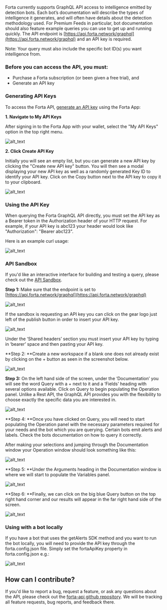 

Forta currently supports GraphQL API access to intelligence emitted by detection bots. Each bot’s documentation will describe the types of intelligence it generates, and will often have details about the detection methodology used. For Premium Feeds in particular, bot documentation should also feature example queries you can use to get up and running quickly. The API endpoint is [https://api.forta.network/graphql](https://api.forta.network/graphql) and an API key is required. 

Note: Your query must also include the specific bot ID(s) you want intelligence from. 


### **Before you can access the API, you must:**



* Purchase a Forta subscription (or been given a free trial), and
* Generate an API key


### **Generating API Keys**

To access the Forta API, [generate an API key](https://docs.forta.network/en/latest/api-keys/) using the Forta App:


**1. Navigate to My API Keys**

After signing in to the Forta App with your wallet, select the "My API Keys" option in the top right menu.


![alt_text](api-images/image2.png "image_tooltip")


**2. Click Create API Key**

Initially you will see an empty list, but you can generate a new API key by clicking the "Create new API key" button. You will then see a modal displaying your new API key as well as a randomly generated Key ID to identify your API key. Click on the Copy button next to the API key to copy it to your clipboard.



![alt_text](api-images/image10.png "image_tooltip")

### **Using the API Key**

When querying the Forta GraphQL API directly, you must set the API key as a Bearer token in the Authorization header of your HTTP request. For example, if your API key is abc123 your header would look like "Authorization": "Bearer abc123". 

Here is an example curl usage:


![alt_text](api-images/image11.png "image_tooltip")


### **API Sandbox**

If you'd like an interactive interface for building and testing a query, please check out the [API Sandbox](https://studio.apollographql.com/sandbox?document=query%20exampleQuery%20%7B%0A%20%23%20first%205%20alerts%0A%20alerts%20%7B%0A%20%20%20%20pageInfo%20%7B%0A%20%20%20%20%20%20hasNextPage%0A%20%20%20%20%20%20endCursor%20%7B%0A%20%20%20%20%20%20%20%20alertId%0A%20%20%20%20%20%20%20%20blockNumber%0A%20%20%20%20%20%20%7D%0A%20%20%20%20%7D%0A%20%20%20%20alerts%20%7B%0A%20%20%20%20%20%20createdAt%0A%20%20%20%20%20%20name%0A%20%20%20%20%20%20protocol%0A%20%20%20%20%20%20findingType%0A%20%20%20%20%20%20source%20%7B%0A%20%20%20%20%20%20%20%20transactionHash%0A%20%20%20%20%20%20%20%20block%20%7B%0A%20%20%20%20%20%20%20%20%20%20number%0A%20%20%20%20%20%20%20%20%20%20chainId%0A%20%20%20%20%20%20%20%20%7D%0A%20%20%20%20%20%20%20%20bot%20%7B%0A%20%20%20%20%20%20%20%20%20%20id%0A%20%20%20%20%20%20%20%20%7D%0A%20%20%20%20%20%20%7D%0A%20%20%20%20%20%20severity%0A%20%20%20%20%20%20metadata%0A%20%20%20%20%7D%0A%20%20%7D%0A%7D&endpoint=https%3A%2F%2Fapi.forta.network%2Fgraphql).

**Step 1:** Make sure that the endpoint is set to [https://api.forta.network/graphql](https://api.forta.network/graphql)



![alt_text](api-images/image7.png "image_tooltip")


If the sandbox is requesting an API key you can click on the gear logo just left of the publish button in order to insert your API key. 


![alt_text](api-images/image3.png "image_tooltip")


Under the ‘Shared headers’ section you must insert your API key by typing in ‘bearer’ space and then pasting your API key. 

**Step 2: **Create a new workspace if a blank one does not already exist by clicking on the + button as seen in the screenshot below.




![alt_text](api-images/image4.png "image_tooltip")


**Step 3:** On the left hand side of the screen, under the ‘Documentation’ you will see the word Query with a + next to it and a ‘Fields’ heading with several options available. Click on Query to begin populating the Operation panel. Unlike a Rest API, the GraphQL API provides you with the flexibility to choose exactly the specific data you are interested in. 



![alt_text](api-images/image5.png "image_tooltip")



**Step 4: **Once you have clicked on Query, you will need to start populating the Operation panel with the necessary parameters required for your needs and the bot which you are querying. Certain bots emit alerts and labels. Check the bots documentation on how to query it correctly. 

After making your selections and jumping through the Documentation window your Operation window should look something like this: 



![alt_text](api-images/image9.png "image_tooltip")


**Step 5: **Under the Arguments heading in the Documentation window is where we will start to populate the Variables panel. 


![alt_text](api-images/image1.png "image_tooltip")


**Step 6: **Finally, we can click on the big blue Query button on the top right hand corner and our results will appear in the far right hand side of the screen. 



![alt_text](api-images/image6.png "image_tooltip")


### **Using with a bot locally**

If you have a bot that uses the getAlerts SDK method and you want to run the bot locally, you will need to provide the API key through the forta.config.json file. Simply set the fortaApiKey property in forta.config.json e.g.:



![alt_text](api-images/image8.png "image_tooltip")



## **How can I contribute?**

If you'd like to report a bug, request a feature, or ask any questions about the API, please check out the [forta-api github repository](https://github.com/forta-network/forta-api#contribute). We will be tracking all feature requests, bug reports, and feedback there.
